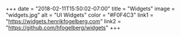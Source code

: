 +++ 
date = "2018-02-11T15:50:02-07:00" 
title = "Widgets" 
image = "widgets.jpg" 
alt = "UI Widgets" 
color = "#F0F4C3" 
link1 = "https://widgets.henrikfogelberg.com" 
link2 = "https://github.com/hfogelberg/widgets"
+++